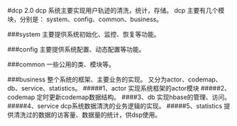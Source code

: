 #dcp 2.0
dcp 系统主要实现用户轨迹的清洗，统计，存储。
dcp 主要有几个模块，分别是： system、config、common、business。

###system
主要提供系统初始化、监控、恢复等功能。

###config
主要提供系统配置、动态配置等功能。

###common
一些公用的类、模块等。

###business
整个系统的框架、主要业务的实现。
又分为actor、codemap、db、service、statistics。
#####1、actor
实现系统框架的actor模块
#####2、codemap
定时更新codemap数据结构。
####3、db
实现hbase的管理、访问。
#####4、service
dcp系统数据清洗的业务逻辑的实现。
#####5、statistics
提供清洗过的数据的访客量、数据量的统计，供dsp使用。